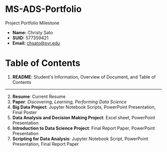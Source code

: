 # MS-ADS-Portfolio
Project Portfolio Milestone 

- **Name:** Christy Sato
- **SUID:** 577359421
- **Email:** chsato@syr.edu

# Table of Contents
  1. **README**: Student's Information, Overview of Document, and Table of Contents
  ---
  2. **Resume**: Current Resume
  3. **Paper**: *Discovering, Learning, Performing Data Science*
  4. **Big Data Project**: Jupyter Notebook Scripts, PowerPoint Presentation, Final Poster
  5. **Data Analysis and Decision Making Project**: Excel sheet, PowerPoint Presentation
  6. **Introduction to Data Science Project**: Final Report Paper, PowerPoint Presentation
  7. **Scripting for Data Analysis**: Jupyter Notebook Script, PowerPoint Presentation, Final Report Paper
